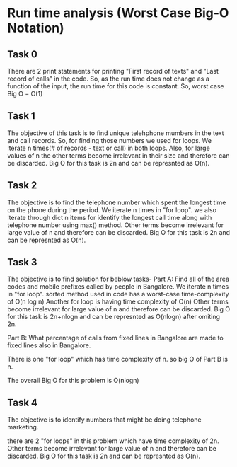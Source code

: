 # Run time analysis (Worst Case Big-O Notation)
## Task 0 

There are 2 print statements for printing "First record of texts" and "Last record of calls" in the code. So, as the run time does not change as a function of the input, the run time for this code is constant. 
So, worst case Big O = O(1)

## Task 1

The objective of this task is to find unique telehphone mumbers in the text and call records. So, for finding those numbers we used for loops. We iterate n times(# of records - text or call) in both loops. Also, for large values of n the other terms become irrelevant in their size and therefore can be discarded. 
Big O for this task is 2n and can be represnted as O(n).

## Task 2
The objective is to find the telephone number which spent the longest time on the phone
during the period. 
We iterate n times in "for loop".
we also iterate through dict n items for identify the longest call time along with telephone number using max() method.
Other terms become irrelevant for large value of n and therefore can be discarded. 
Big O for this task is 2n and can be represnted as O(n).

## Task 3
The objective is to find solution for beblow tasks-
Part A: Find all of the area codes and mobile prefixes called by people
in Bangalore.
We iterate n times in "for loop".
sorted method used in code has a worst-case time-complexity of O(n log n)
Another for loop is having time complexity of O(n)
Other terms become irrelevant for large value of n and therefore can be discarded. 
Big O for this task is 2n+nlogn and can be represnted as O(nlogn) after omiting 2n.

Part B: What percentage of calls from fixed lines in Bangalore are made
to fixed lines also in Bangalore.

There is one "for loop" which has time complexity of n.
so big O of Part B is n. 

The overall Big O for this problem is O(nlogn)

## Task 4
The objective is to identify numbers that might be doing telephone marketing.

there are 2 "for loops" in this problem which have time complexity of 2n.
Other terms become irrelevant for large value of n and therefore can be discarded. 
Big O for this task is 2n and can be represnted as O(n).
